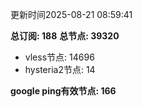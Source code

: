 更新时间2025-08-21 08:59:41

**总订阅: 188**
**总节点: 39320**
- vless节点: 14696
- hysteria2节点: 14

**google ping有效节点: 166**
